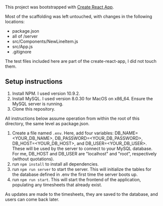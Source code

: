 This project was bootstrapped with [Create React App](https://github.com/facebook/create-react-app).

Most of the scaffolding was left untouched, with changes in the following locations:
 * package.json
 * all of /server
 * src/Components/NewLineItem.js
 * src/App.js
 * .gitignore

The test files included here are part of the create-react-app, I did not touch them.

## Setup instructions

1. Install NPM. I used version 10.9.2.
2. Install MySQL. I used version 8.0.30 for MacOS on x86_64. Ensure the MySQL server is running.
3. Clone this repository.

All instructions below assume operation from within the root of this directory, the same level as package.json.
1. Create a file named `.env`. Here, add four variables: DB_NAME=<YOUR_DB_NAME>, DB_PASSWORD=<YOUR_DB_PASSWORD>, DB_HOST=<YOUR_DB_HOST>, and DB_USER=<YOUR_DB_USER>. These will be used by the server to connect to your MySQL database. For me, DB_HOST and DB_USER are "localhost" and "root", respectively (without quotations).
2. run `npm install` to install all dependencies.
3. run `npm run server` to start the server. This will initialize the tables for the database defined in .env the first time the server boots up.
4. run `npm run start`. This will start the frontend of the application, populating any timesheets that already exist.

As updates are made to the timesheets, they are saved to the database, and users can come back later.

